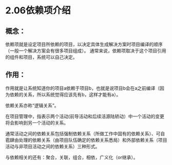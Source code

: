 # 2.06依赖项介绍

## 概念：

依赖项就是设定项目所依赖的项目，以决定具体生成解决方案时项目编译的顺序（一般一个解决方案会有很多项目组成）。  通常来说，依赖项取决于这个项目引用的组件和项目，系统可以自己决定。

## 作用：

作用就是让系统知道你的项目a依赖于项目b，也就是说项目b会在a之前编译（因为依赖的关系，所以系统觉得应该先有b，这样才能有a）。

依赖关系亦称“逻辑关系”。

在项目管理中，指表示两个活动(前导活动和后续活源陆轿动）中一个活动的变更将会影响到另一个活动的关系。

通常活动之间的依赖关系包括强制依赖关系（所做工作中固有的依赖关系）、可自雹肆由处理的依赖关系（由项目队伍确定的依赖关系悉局）和外部依赖关系（项目活动与非项目活动之间的依赖关系）三种形式。

与依赖相关的还有：聚合，关联，组合，相依，广义化（or继承）。